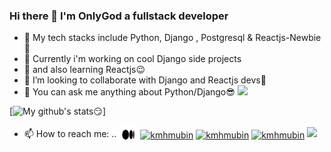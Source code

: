 ### Hi there 👋 I'm OnlyGod a fullstack developer
 
 * 🌱 My tech stacks include Python, Django , Postgresql & Reactjs-Newbie 🎡
 * 🔭 Currently i'm working on cool Django side projects
 * 👯 and also learning Reactjs😉
 * 👯 I’m looking to collaborate with Django and Reactjs devs🎉
 * 💬 You can ask me anything about Python/Django😎
![](https://hit.yhype.me/github/profile?user_id=52893267)


[![My github's stats😏](https://github-readme-stats.vercel.app/api?username=OnlynfK&theme=nord&show_icons=true)]

[1.1]: http://i.imgur.com/tXSoThF.png (twitter icon with padding)

* 📫 How to reach me: ..
<a href="https://onlygod.medium.com/" target="blank"><img align="center" src="https://github.com/Medium/medium-logos/blob/master/03_Symbol/01_Black/JPG/RGB/Medium-Symbol-Black-RGB%401x.jpg" alt="kmhmubin" height="30" width="30" /></a>
<a href="https://www.instagram.com/onlyg.codes/" target="blank"><img align="center" src="https://github.com/kmhmubin/kmhmubin/blob/master/assets/instagram.svg" alt="kmhmubin" height="30" width="30" /></a>
<a href="https://www.linkedin.com/in/onlygod-o-b64084166/" target="blank"><img align="center" src="https://github.com/kmhmubin/kmhmubin/blob/master/assets/linkedin.svg" alt="kmhmubin" height="30" width="30" /></a>
<a href="https://twitter.com/onlyg.codes" target="blank"><img align="center" src="https://github.com/kmhmubin/kmhmubin/blob/master/assets/twitter.svg" alt="kmhmubin" height="30" width="30" /></a>
![](https://komarev.com/ghpvc/?username=your-github-OnlynfK&color=grey)

</p>

